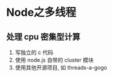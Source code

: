 # Node之多线程

## 处理 cpu 密集型计算

1. 写独立的 c 代码
2. 使用 node.js 自带的 cluster 模块
3. 使用其他开源项目, 如 threads-a-gogo

## 